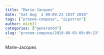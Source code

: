 ```yaml
---
title: "Marie-Jacques"
date: "Sat Aug  3 09:09:23 CEST 2019"
tags: ["prenom-compose", "pipotron"]
author: m1ch3l
categories: ["generated"]
slug: "prenom-compose/2019-08-03-09:09:23"
---
```


Marie-Jacques
